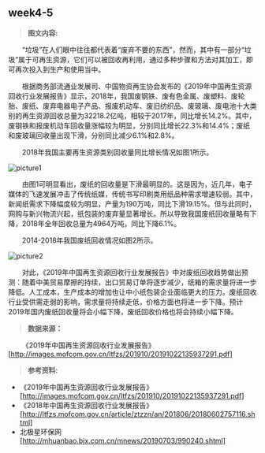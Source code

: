 ## week4-5
> __图文内容:__

&emsp;&emsp;“垃圾”在人们眼中往往都代表着“废弃不要的东西”，然而，其中有一部分“垃圾”属于可再生资源，它们可以被回收再利用，通过多种步骤和方法对其加工，即可再次投入到生产和使用当中。

&emsp;&emsp;根据商务部流通业发展司、中国物资再生协会发布的《2019年中国再生资源回收行业发展报告》显示，2018年，我国废钢铁、废有色金属、废塑料、废轮胎、废纸、废弃电器电子产品、报废机动车、废旧纺织品、废玻璃、废电池十大类别的再生资源回收总量为32218.2亿吨，相较于2017年，同比增长14.2%。其中，废钢铁和报废机动车回收量涨幅较为明显，分别同比增长22.3%和14.4%；废纸和废玻璃回收量出现下滑，分别同比减少6.1%和2.8%。

&emsp;&emsp;2018年我国主要再生资源类别回收量同比增长情况如图1所示。

![picture1](https://github.com/lhz837540397/homework/blob/master/picture1.jpg)

&emsp;&emsp;由图1可明显看出，废纸的回收量是下滑最明显的。这是因为，近几年，电子媒体的飞速发展冲击了传统纸媒，传统书写印刷类用纸品种需求增速较弱。其中，新闻纸需求下降幅度较为明显，产量为190万吨，同比下滑19.15%。但与此同时，网购与新兴物流兴起，纸包装的废弃量显著增长。所以导致我国废纸回收量略有下降，2018年全年回收总量为4964万吨，同比下降6.1%。

&emsp;&emsp;2014-2018年我国废纸回收情况如图2所示。

![picture2](https://github.com/lhz837540397/homework/blob/master/picture2.jpg)

&emsp;&emsp;对此，《2019年中国再生资源回收行业发展报告》中对废纸回收趋势做出预测：随着中美贸易摩擦的持续，出口贸易订单将逐步减少，纸箱的需求量将进一步降低。人工成本，生产成本的增加也让中小纸包装企业面临更大的压力。废纸回收行业受供需走弱的影响，需求量将持续走低，价格方面也将进一步下降。预计2019年国内废纸回收量将会小幅下降，废纸回收价格也将会持续小幅下降。

> __数据来源：__

&emsp;&emsp;《2019年中国再生资源回收行业发展报告》
[http://images.mofcom.gov.cn/ltfzs/201910/20191022135937291.pdf]

> __参考资料:__

* 《2019年中国再生资源回收行业发展报告》[http://images.mofcom.gov.cn/ltfzs/201910/20191022135937291.pdf]
* 《2018年中国再生资源回收行业发展报告》[http://ltfzs.mofcom.gov.cn/article/ztzzn/an/201806/20180602757116.shtml]
* 北极星环保网[http://mhuanbao.bjx.com.cn/mnews/20190703/990240.shtml]

&emsp;&emsp;
